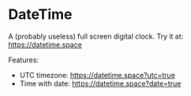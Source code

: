 # DateTime

A (probably useless) full screen digital clock. Try it at: https://datetime.space

Features:
* UTC timezone: https://datetime.space?utc=true
* Time with date: https://datetime.space?date=true